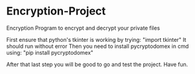 # Encryption-Project
 Encryption Program to encrypt and decrypt your private files

 First ensure that python's tkinter is working by trying:
 "import tkinter"
 It should run without error
 Then you need to install pycryptodomex in cmd using:
 "pip install pycryptodomex"

After that last step you will be good to go and test the project. Have fun.
